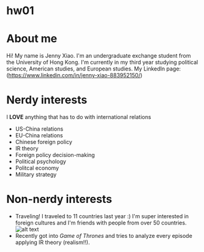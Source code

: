 # hw01
# About me
Hi! My name is Jenny Xiao. I'm an undergraduate exchange student from the University of Hong Kong. I'm currently in my third year studying political science, American studies, and European studies. 
My LinkedIn page: (https://www.linkedin.com/in/jenny-xiao-883952150/)
# Nerdy interests
I **LOVE** anything that has to do with international relations
- US-China relations
- EU-China relations
- Chinese foreign policy
- IR theory
- Foreign policy decision-making 
- Political psychology
- Politcal economy
- Military strategy
# Non-nerdy interests
- Traveling! I traveled to 11 countries last year :) I'm super interested in foreign cultures and I'm friends with people from over 50 countries.
![alt text](https://goo.gl/images/XHZHtG)
- Recently got into *Game of Thrones* and tries to analyze every episode applying IR theory (realism!!).
